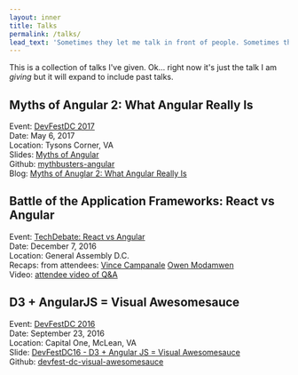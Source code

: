 ```yaml
---
layout: inner
title: Talks
permalink: /talks/
lead_text: 'Sometimes they let me talk in front of people. Sometimes they even listen.'
---
```


This is a collection of talks I've given. Ok... right now it's just the talk I am _giving_ but it will expand to include past talks.

## Myths of Angular 2: What Angular Really Is

Event: [DevFestDC 2017](http://www.devfestdc.org/)<br />
Date: May 6, 2017<br />
Location: Tysons Corner, VA<br />
Slides: [Myths of Angular](/talks/myths-of-angular.html)<br />
Github: [mythbusters-angular](https://github.com/RHGeek/mythbusters-angular)<br />
Blog: [Myths of Anuglar 2: What Angular Really Is](/posts/2017/myths-of-angular-devfest-dc.html)

## Battle of the Application Frameworks: React vs Angular 

Event: [TechDebate: React vs Angular](http://www.eventzin.com/techdebate/#/about)<br />
Date: December 7, 2016<br />
Location: General Assembly D.C.<br />
Recaps: from attendees: [Vince Campanale](http://www.vincecampanale.com/blog/2016/12/08/angular-vs-react/) [Owen Modamwen](https://medium.com/@owenmodamwen/angular2-vs-react-ba876134f034)<br />
Video: [attendee video of Q&A](https://www.youtube.com/watch?v=vE5qDXIR2Bs)

## D3 + AngularJS = Visual Awesomesauce

Event: [DevFestDC 2016](http://archive.devfestdc.org/)<br />
Date: September 23, 2016<br />
Location: Capital One, McLean, VA<br />
Slide: [DevFestDC16 - D3 + Angular JS = Visual Awesomesauce](/talks/DevFestDC16-D3AngularJS-slides.pdf)<br />
Github: [devfest-dc-visual-awesomesauce](https://github.com/RHGeek/devfest-dc-visual-awesomesauce)